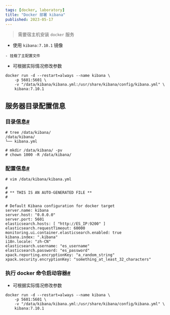 ```yaml
---
tags: [docker, laboratory]
title: "Docker 部署 kibana"
published: 2023-05-17
---
```


> 需要宿主机安装 `docker` 服务

- 使用 `kibana:7.10.1` 镜像

```shell
- 挂载了主配置文件
```

- 可根据实际情况修改参数

```shell
docker run -d --restart=always --name kibana \
    -p 5601:5601 \
    -v "/data/kibana/kibana.yml:/usr/share/kibana/config/kibana.yml" \
    kibana:7.10.1
```

## 服务器目录配置信息

### 目录信息[#](#2060504847)

```shell
# tree /data/kibana/
/data/kibana/
└── kibana.yml

# mkdir /data/kibana/ -pv
# chown 1000 -R /data/kibana/
```

### 配置信息[#](#535312965)

```shell
# vim /data/kibana/kibana.yml

#
# ** THIS IS AN AUTO-GENERATED FILE **
#

# Default Kibana configuration for docker target
server.name: kibana
server.host: "0.0.0.0"
server.port: 5601
elasticsearch.hosts: [ "http://ES_IP:9200" ]
elasticsearch.requestTimeout: 60000
monitoring.ui.container.elasticsearch.enabled: true
kibana.index: ".kibana"
i18n.locale: "zh-CN"
elasticsearch.username: "es_username"
elasticsearch.password: "es_password"
xpack.reporting.encryptionKey: "a_random_string"
xpack.security.encryptionKey: "something_at_least_32_characters"
```

### 执行 docker 命令启动容器[#](#1324945282)

- 可根据实际情况修改参数

```shell
docker run -d --restart=always --name kibana \
    -p 5601:5601 \
    -v "/data/kibana/kibana.yml:/usr/share/kibana/config/kibana.yml" \
    kibana:7.10.1
```